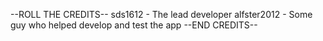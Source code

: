 --ROLL THE CREDITS--
sds1612 - The lead developer
alfster2012 - Some guy who helped develop and test the app
--END CREDITS--
